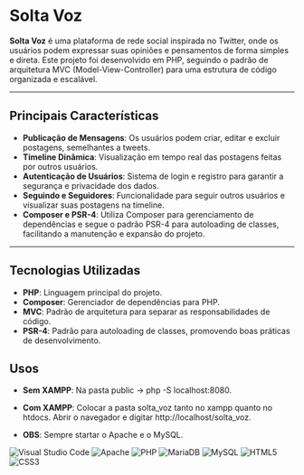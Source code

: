 # Solta Voz

**Solta Voz** é uma plataforma de rede social inspirada no Twitter, onde os usuários podem expressar suas opiniões e pensamentos de forma simples e direta. Este projeto foi desenvolvido em PHP, seguindo o padrão de arquitetura MVC (Model-View-Controller) para uma estrutura de código organizada e escalável.

<hr>

## Principais Características

- **Publicação de Mensagens**: Os usuários podem criar, editar e excluir postagens, semelhantes a tweets.
- **Timeline Dinâmica**: Visualização em tempo real das postagens feitas por outros usuários.
- **Autenticação de Usuários**: Sistema de login e registro para garantir a segurança e privacidade dos dados.
- **Seguindo e Seguidores**: Funcionalidade para seguir outros usuários e visualizar suas postagens na timeline.
- **Composer e PSR-4**: Utiliza Composer para gerenciamento de dependências e segue o padrão PSR-4 para autoloading de classes, facilitando a manutenção e expansão do projeto.

<hr>

## Tecnologias Utilizadas

- **PHP**: Linguagem principal do projeto.
- **Composer**: Gerenciador de dependências para PHP.
- **MVC**: Padrão de arquitetura para separar as responsabilidades de código.
- **PSR-4**: Padrão para autoloading de classes, promovendo boas práticas de desenvolvimento.

## Usos 

- **Sem XAMPP**: Na pasta public -> php -S localhost:8080.
- **Com XAMPP**: Colocar a pasta solta_voz tanto no xampp quanto no htdocs. Abrir o navegador e digitar http://localhost/solta_voz.

- **OBS**: Sempre startar o Apache e o MySQL. 

![Visual Studio Code](https://img.shields.io/badge/Visual%20Studio%20Code-0078d7.svg?style=for-the-badge&logo=visual-studio-code&logoColor=white)
![Apache](https://img.shields.io/badge/apache-%23D42029.svg?style=for-the-badge&logo=apache&logoColor=white)
![PHP](https://img.shields.io/badge/php-%23777BB4.svg?style=for-the-badge&logo=php&logoColor=white)
![MariaDB](https://img.shields.io/badge/MariaDB-003545?style=for-the-badge&logo=mariadb&logoColor=white)
![MySQL](https://img.shields.io/badge/mysql-4479A1.svg?style=for-the-badge&logo=mysql&logoColor=white)
![HTML5](https://img.shields.io/badge/html5-%23E34F26.svg?style=for-the-badge&logo=html5&logoColor=white)
![CSS3](https://img.shields.io/badge/css3-%231572B6.svg?style=for-the-badge&logo=css3&logoColor=white)

